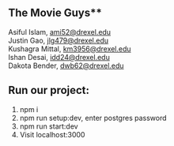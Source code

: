 ## The Movie Guys**

Asiful Islam, ami52@drexel.edu  
Justin Gao, jlg479@drexel.edu  
Kushagra Mittal, km3956@drexel.edu  
Ishan Desai, idd24@drexel.edu  
Dakota Bender, dwb62@drexel.edu

## Run our project:

1. npm i
2. npm run setup:dev, enter postgres password
3. npm run start:dev
4. Visit localhost:3000
